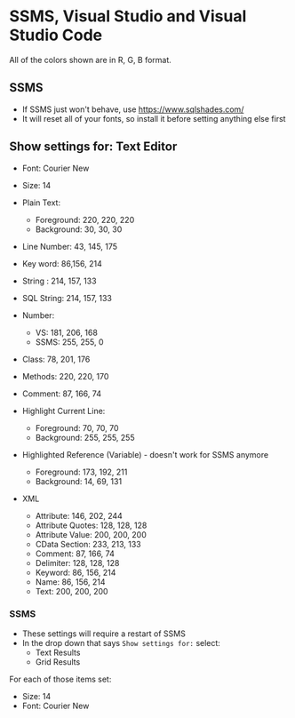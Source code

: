 # SSMS, Visual Studio and Visual Studio Code

All of the colors shown are in R, G, B format.

## SSMS

- If SSMS just won't behave, use https://www.sqlshades.com/
- It will reset all of your fonts, so install it before setting anything else first

## Show settings for: Text Editor

- Font: Courier New
- Size: 14
- Plain Text:
  - Foreground: 220, 220, 220
  - Background: 30, 30, 30
- Line Number: 43, 145, 175
- Key word: 86,156, 214
- String : 214, 157, 133
- SQL String: 214, 157, 133
- Number:
  - VS: 181, 206, 168
  - SSMS: 255, 255, 0
- Class: 78, 201, 176
- Methods: 220, 220, 170
- Comment: 87, 166, 74
- Highlight Current Line:

  - Foreground: 70, 70, 70
  - Background: 255, 255, 255

- Highlighted Reference (Variable) - doesn't work for SSMS anymore
  - Foreground: 173, 192, 211
  - Background: 14, 69, 131
- XML
  - Attribute: 146, 202, 244
  - Attribute Quotes: 128, 128, 128
  - Attribute Value: 200, 200, 200
  - CData Section: 233, 213, 133
  - Comment: 87, 166, 74
  - Delimiter: 128, 128, 128
  - Keyword: 86, 156, 214
  - Name: 86, 156, 214
  - Text: 200, 200, 200

### SSMS

- These settings will require a restart of SSMS
- In the drop down that says `Show settings for:` select:
  - Text Results
  - Grid Results

For each of those items set:

- Size: 14
- Font: Courier New
